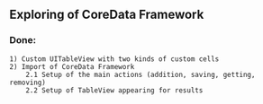 
## Exploring of CoreData Framework

### Done:
    1) Custom UITableView with two kinds of custom cells
    2) Import of CoreData Framework
        2.1 Setup of the main actions (addition, saving, getting, removing)
        2.2 Setup of TableView appearing for results
